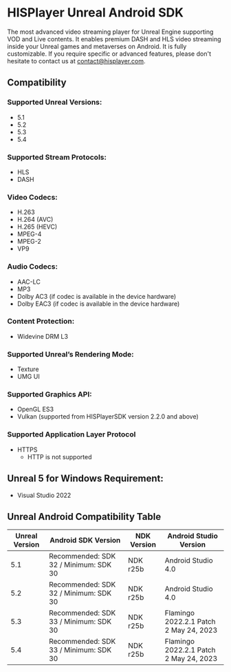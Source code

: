 # HISPlayer Unreal Android SDK
The most advanced video streaming player for Unreal Engine supporting VOD and Live contents. It enables premium DASH and HLS video streaming inside your Unreal games and metaverses on Android. It is fully customizable. If you require specific or advanced features, please don't hesitate to contact us at contact@hisplayer.com.

## Compatibility
### Supported Unreal Versions: 
* 5.1
* 5.2
* 5.3
* 5.4

### Supported Stream Protocols: 
* HLS
* DASH

### Video Codecs:
* H.263
* H.264 (AVC)
* H.265 (HEVC)
* MPEG-4
* MPEG-2
* VP9 

### Audio Codecs:
* AAC-LC
* MP3
* Dolby AC3 (if codec is available in the device hardware)
* Dolby EAC3 (if codec is available in the device hardware)

### Content Protection:
 * Widevine DRM L3

### Supported Unreal’s Rendering Mode: 
* Texture
* UMG UI

### Supported Graphics API:
* OpenGL ES3
* Vulkan (supported from HISPlayerSDK version 2.2.0 and above)

### Supported Application Layer Protocol
  * HTTPS
    * HTTP is not supported

## Unreal 5 for Windows Requirement:
* Visual Studio 2022

## Unreal Android Compatibility Table

| Unreal Version | **Android SDK Version**     | **NDK Version** | **Android Studio Version** |
| - | - | - | - |
| 5.1 | Recommended: SDK 32 / Minimum: SDK 30   | NDK r25b   | Android Studio 4.0   |
| 5.2 | Recommended: SDK 32 / Minimum: SDK 30   | NDK r25b   | Android Studio 4.0   |
| 5.3 | Recommended: SDK 33 / Minimum: SDK 30  | NDK r25b   | Flamingo 2022.2.1 Patch 2 May 24, 2023   |
| 5.4 | Recommended: SDK 33 / Minimum: SDK 30  | NDK r25b   | Flamingo 2022.2.1 Patch 2 May 24, 2023   |
